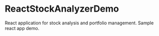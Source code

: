 # ReactStockAnalyzerDemo
React application for stock analysis and portfolio management. Sample react app demo.
